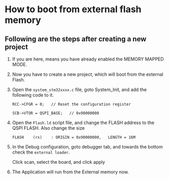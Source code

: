 
# How to boot from external flash memory

## Following are the steps after creating a new project

1. If you are here, means you have already enabled the MEMORY MAPPED MODE. 
2. Now you have to create a new project, which will boot from the external Flash.
3. Open the `system_stm32xxxx.c` file, goto System_Init, and add the following code to it.

   `RCC->CFGR = 0;   // Reset the configuration register`
   
   `SCB->VTOR = QSPI_BASE;   // 0x90000000`
 
4. Open the `Flash.ld` script file, and change the FLASH address to the QSPI FLASH. Also change the size 

   `FLASH    (rx)    : ORIGIN = 0x90000000,   LENGTH = 16M`
 
5. In the Debug configuration, goto debugger tab, and towards the bottom check the `external loader`. 

   Click scan, select the board, and click apply
   
6. The Application will run from the External memory now.   
